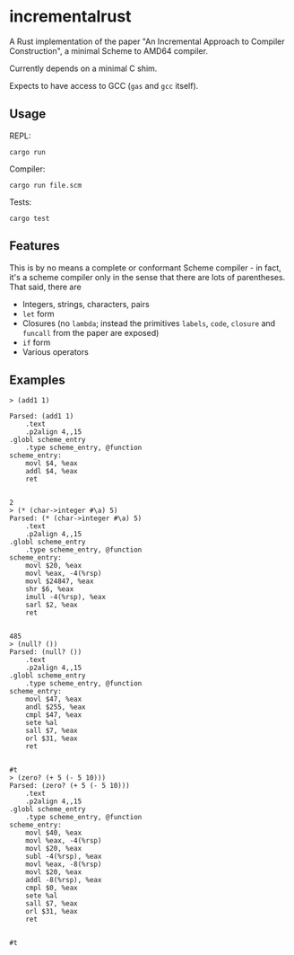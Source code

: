 # incrementalrust

A Rust implementation of the paper "An Incremental Approach to
Compiler Construction", a minimal Scheme to AMD64 compiler.

Currently depends on a minimal C shim.

Expects to have access to GCC (`gas` and `gcc` itself).

## Usage

REPL:

    cargo run

Compiler:

    cargo run file.scm

Tests:

    cargo test

## Features

This is by no means a complete or conformant Scheme compiler - in
fact, it's a scheme compiler only in the sense that there are lots of
parentheses. That said, there are

- Integers, strings, characters, pairs
- `let` form
- Closures (no `lambda`; instead the primitives `labels`, `code`,
  `closure` and `funcall` from the paper are exposed)
- `if` form
- Various operators

## Examples

    > (add1 1)

    Parsed: (add1 1)
        .text
        .p2align 4,,15
    .globl scheme_entry
        .type scheme_entry, @function
    scheme_entry:
        movl $4, %eax
        addl $4, %eax
        ret


    2
    > (* (char->integer #\a) 5)
    Parsed: (* (char->integer #\a) 5)
        .text
        .p2align 4,,15
    .globl scheme_entry
        .type scheme_entry, @function
    scheme_entry:
        movl $20, %eax
        movl %eax, -4(%rsp)
        movl $24847, %eax
        shr $6, %eax
        imull -4(%rsp), %eax
        sarl $2, %eax
        ret


    485
    > (null? ())
    Parsed: (null? ())
        .text
        .p2align 4,,15
    .globl scheme_entry
        .type scheme_entry, @function
    scheme_entry:
        movl $47, %eax
        andl $255, %eax
        cmpl $47, %eax
        sete %al
        sall $7, %eax
        orl $31, %eax
        ret


    #t
    > (zero? (+ 5 (- 5 10)))
    Parsed: (zero? (+ 5 (- 5 10)))
        .text
        .p2align 4,,15
    .globl scheme_entry
        .type scheme_entry, @function
    scheme_entry:
        movl $40, %eax
        movl %eax, -4(%rsp)
        movl $20, %eax
        subl -4(%rsp), %eax
        movl %eax, -8(%rsp)
        movl $20, %eax
        addl -8(%rsp), %eax
        cmpl $0, %eax
        sete %al
        sall $7, %eax
        orl $31, %eax
        ret


    #t
